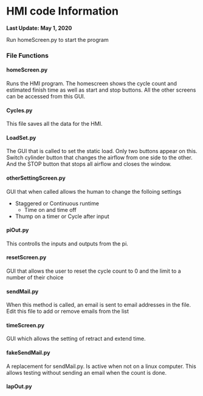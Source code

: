 # HMI code Information
**Last Update: May 1, 2020**

Run homeScreen.py to start the program

### File Functions
#### homeScreen.py
Runs the HMI program. The homescreen shows the cycle count and estimated finish time as well as start and stop buttons.
All the other screens can be accessed from this GUI.

#### Cycles.py
This file saves all the data for the HMI. 

#### LoadSet.py
The GUI that is called to set the static load. Only two buttons appear on this. Switch cylinder button that changes the airflow from one side to the other. And the STOP button that stops all airflow and closes the window.

#### otherSettingScreen.py
GUI that when called allows the human to change the folloing settings
- Staggered or Continuous runtime
    - Time on and time off
- Thump on a timer or Cycle after input

#### piOut.py
This controlls the inputs and outputs from the pi.

#### resetScreen.py
GUI that allows the user to reset the cycle count to 0 and the limit to a number of their choice

#### sendMail.py
When this method is called, an email is sent to email addresses in the file. Edit this file to add or remove emails from the list

#### timeScreen.py
GUI which allows the setting of retract and extend time.

#### fakeSendMail.py
A replacement for sendMail.py. Is active when not on a linux computer. This allows testing without sending an email when the count is done.

#### lapOut.py

